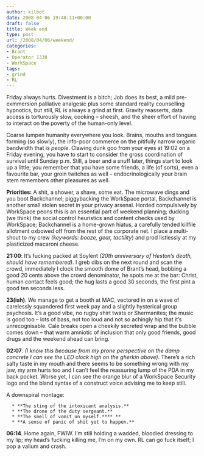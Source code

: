 ```yaml
---
author: kilbot
date: 2008-04-06 19:48:11+00:00
draft: false
title: Week end
type: post
url: /2008/04/06/weekend/
categories:
- Brant
- Operator 1338
- WorkSpace
tags:
- grind
- RL
---
```


Friday always hurts. Divestment is a bitch; Job does its best, a mild pre-exmmersion palliative analgesic plus some standard reality counselling hypnotics, but still, RL is always a grind at first. Gravity reasserts, data access is torturously slow, cooking – sheesh, and the sheer effort of having to interact on the poverty of the human-only level. 

Coarse lumpen humanity everywhere you look. Brains, mouths and tongues forming (so slowly), the info-poor commerce on the pitifully narrow organic bandwidth that is _people_. Clawing dunk goo from your eyes at 19:02 on a Friday evening, you have to start to consider the gross coordination of survival until Sunday p.m. Still, a beer and a snuff later, things start to look up a little; you remember that you have some friends, a life (of sorts), even a favourite bar, your groin twitches as well – endocrinologically your brain stem remembers other pleasures as well.

**Priorities:** A shit, a shower, a shave, some eat. The microwave dings and you boot Backchannel; piggybacking the WorkSpace portal, Backchannel is another small stolen secret in your privacy arsenal. Horded compulsively by WorkSpace peons this is an essential part of weekend planning; ducking (we think) the social control heuristics and content checks used by WorkSpace; Backchannel is a home-grown hiatus, a carefully tended killfile allotment oxbowed off from the rest of the corporate net. I place a multi-shout to my crew _(keywords: booze, gear, tactility_) and prod listlessly at my plasticized macaroni cheese.

**21:00**: It’s fucking packed at Soylent _(20th anniversary of Heston’s death, should have remembered)_. I greb dibs on the next round and scan the crowd, immediately I clock the smooth dome of Brant’s head, bobbing a good 20 cents above the crowd denominator, he spots me at the bar: Christ, human contact feels good; the hug lasts a good 30 seconds, the first pint a good ten seconds less.

**23(ish)**. We manage to get a booth at MAC, vectored in on a wave of carelessly squandered first week pay and a slightly hysterical group psychosis. It’s a good vibe, no rugby shirt twats or Shermanites; the music is good too – lots of bass, not too loud and not so achingly hip that it’s unrecognisable. Cale breaks open a cheekily secreted wrap and the bubble comes down – that warm amniotic of inclusion that only good friends, good drugs and the weekend ahead can bring.

**02:07**. _(I know this because from my prone perspective on the damp concrete I can see the LED clock high on the gherkin above)_. There’s a rich salty taste in my mouth and there seems to be something wrong with my jaw, my arm hurts too and I can’t feel the reassuring lump of the PDA in my back pocket. Worse yet, I can see the orange blur of a WorkSpace Security logo and the bland syntax of a construct voice advising me to keep still. 

A downspiral montage:

	  * **The sting of the intoxicant analysis.**
	  * **The drone of the duty sergeant.**
	  * **The smell of vomit on myself.**** **
	  * **A sense of panic of shit yet to happen.**

**06:14**. Home again, FWIW. I’m still holding a wadded, bloodied dressing to my lip; my head’s fucking killing me, I’m on my own. RL can go fuck itself; I pop a valium and crash.
